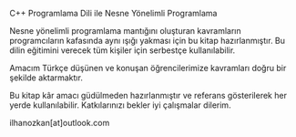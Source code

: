 C++ Programlama Dili ile Nesne Yönelimli Programlama

Nesne yönelimli programlama mantığını oluşturan kavramların programcıların kafasında aynı ışığı yakması için bu kitap hazırlanmıştır. Bu dilin eğitimini verecek tüm kişiler için serbestçe kullanılabilir.

Amacım Türkçe düşünen ve konuşan öğrencilerimize kavramları doğru bir şekilde aktarmaktır.

Bu kitap kâr amacı güdülmeden hazırlanmıştır ve referans gösterilerek her yerde kullanılabilir. Katkılarınızı bekler iyi çalışmalar dilerim.

ilhanozkan[at]outlook.com
